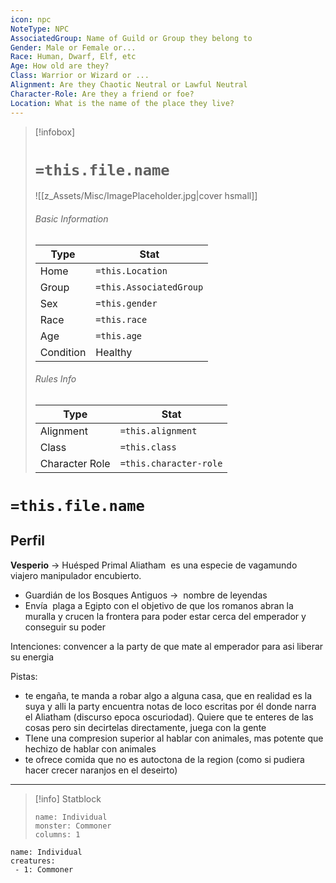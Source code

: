 ```yaml
---
icon: npc
NoteType: NPC
AssociatedGroup: Name of Guild or Group they belong to
Gender: Male or Female or... 
Race: Human, Dwarf, Elf, etc
Age: How old are they?
Class: Warrior or Wizard or ... 
Alignment: Are they Chaotic Neutral or Lawful Neutral
Character-Role: Are they a friend or foe?
Location: What is the name of the place they live?
---
```


> [!infobox]
> # `=this.file.name`
> ![[z_Assets/Misc/ImagePlaceholder.jpg|cover hsmall]]
> ###### Basic Information
> Type |  Stat |
> ---|---|
> Home | `=this.Location` |
> Group | `=this.AssociatedGroup` |
> Sex | `=this.gender` |
> Race | `=this.race` |
> Age | `=this.age` |
> Condition | Healthy |
> ###### Rules Info
> Type |  Stat |
> ---|---|
> Alignment | `=this.alignment` |
> Class | `=this.class` |
> Character Role | `=this.character-role` |

# `=this.file.name`
## Perfil

**Vesperio** → Huésped Primal Aliatham  es una especie de vagamundo viajero manipulador encubierto.

- Guardián de los Bosques Antiguos →  nombre de leyendas
- Envía  plaga a Egipto con el objetivo de que los romanos abran la muralla y crucen la frontera para poder estar cerca del emperador y conseguir su poder

Intenciones: convencer a la party de que mate al emperador para asi liberar su energia

Pistas: 

- te engaña, te manda a robar algo a alguna casa, que en realidad es la suya y alli la party encuentra notas de loco escritas por él donde narra el Aliatham (discurso epoca oscuriodad). Quiere que te enteres de las cosas pero sin decirtelas directamente, juega con la gente
- TIene una compresion superior al hablar con animales, mas potente que hechizo de hablar con animales
- te ofrece comida que no es autoctona de la region (como si pudiera hacer crecer naranjos en el deseirto)
---
> [!info] Statblock
> ```statblock
> name: Individual
> monster: Commoner
> columns: 1
> ```

```encounter-table
name: Individual
creatures:
 - 1: Commoner
```
